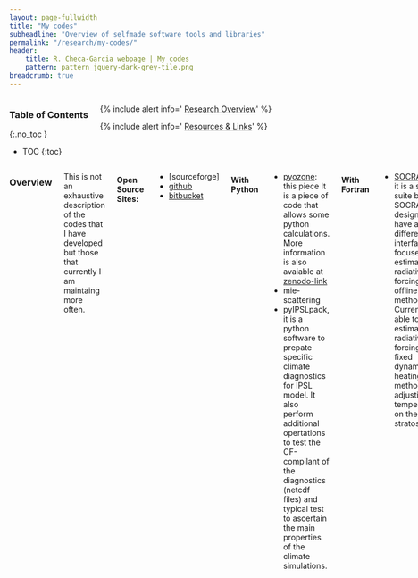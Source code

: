 ```yaml
---
layout: page-fullwidth
title: "My codes"
subheadline: "Overview of selfmade software tools and libraries"
permalink: "/research/my-codes/"
header:
    title: R. Checa-Garcia webpage | My codes
    pattern: pattern_jquery-dark-grey-tile.png
breadcrumb: true
---
```

<div class="row">
<div class="medium-4 medium-push-8 columns" markdown="1">


<div class="panel radius" markdown="1">

### Table of Contents
{:.no_toc }
*  TOC
{:toc}
</div>
<div class="panel radius" markdown="1">

  {% include alert info=' <a href="/research/overview/">Research Overview</a>' %}

  {% include alert info=' <a href="/research/resources/">Resources & Links</a>' %}
  
</div>
</div><!-- /.medium-4.columns -->

<div class="medium-8 medium-pull-4 columns" markdown="1">

### Overview

This is not an exhaustive description of the codes that I have developed but those that currently I am maintaing more often. 

#### Open Source Sites:

- [sourceforge]
- [github](https:/github.com/RCHG/)
- [bitbucket](https://bitbucket.org/rchecagarcia/)


#### With Python 

- [pyozone](https://github.com/RCHG/pyozone): this piece It is a piece of code that allows some python calculations. More information is also avaiable at [zenodo-link](https://zenodo.org/record/1118950)
- mie-scattering
- pyIPSLpack, it is a python software to prepate specific climate diagnostics for IPSL model. It also perform additional opertations to test the CF-compilant of the diagnostics (netcdf files) and typical test to ascertain the main properties of the climate simulations.

#### With Fortran

- [SOCRATES-RF](http://www.met.reading.ac.uk/~vr912734/SOCRATESRF/index.html): it is a software suite based on SOCRATES but designed to have a different user interface and focused on the estimation of radiative forcing by offline methodologies. Currently it is able to estimate the radiative forcing by fixed dynamical heating method by adjusting the temperatures on the stratosphere.

#### Latex

- I have prepared several templates, that I will upload soon to github or bitbucket 

#### Other


<small markdown="1">[Up to table of contents](#toc)</small>
{: .text-right }



</div><!-- /.medium-8.columns -->
</div><!-- /.row -->


